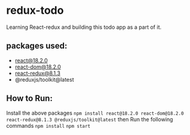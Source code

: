 # redux-todo
Learning React-redux and building this todo app as a part of it.
## packages used:
- react@18.2.0
- react-dom@18.2.0
- react-redux@8.1.3
- @reduxjs/toolkit@latest
## How to Run:
Install the above packages
``` npm install react@18.2.0 react-dom@18.2.0 react-redux@8.1.3 @reduxjs/toolkit@latest ```
then Run the following commands
``` npm install ```
``` npm start ```
